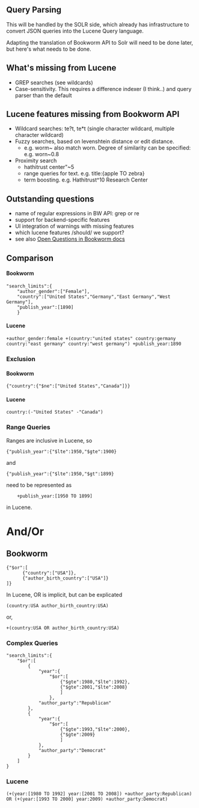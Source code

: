 ## Query Parsing
This will be handled by the SOLR side, which already has infrastructure to convert JSON queries into the Lucene Query language. 

Adapting the translation of Bookworm API to Solr will need to be done later, but here's what needs to be done.

## What's missing from Lucene

- GREP searches (see wildcards)
- Case-sensitivity. This requires a difference indexer (I think..) and query parser than the default

## Lucene features missing from Bookworm API

- Wildcard searches: te?t, te*t  (single character wildcard, multiple character wildcard)
- Fuzzy searches, based on levenshtein distance or edit distance. 
  - e.g. worm~ also match worn. Degree of similarity can be specified: e.g. worn~0.8
- Proximity search
  - hathitrust center"~5
  - range queries for text. e.g. title:{apple TO zebra}
  - term boosting. e.g. Hathitrust^10 Research Center

## Outstanding questions

- name of regular expressions in BW API: grep or re
- support for backend-specific features
- UI integration of warnings with missing features
- which lucene features /should/ we support?
- see also [Open Questions in Bookworm docs](http://bookworm-project.github.io/Docs/Search_Limiting.html)

## Comparison

#### Bookworm

```
"search_limits":{
    "author_gender":["Female"],
    "country":["United States","Germany","East Germany","West Germany"],
    "publish_year":[1890]
    }
```

#### Lucene

```+author_gender:female +(country:"united states" country:germany country:"east germany" country:"west germany") +publish_year:1890```

### Exclusion

#### Bookworm

````
{"country":{"$ne":["United States","Canada"]}}
````

#### Lucene

```
country:(-"United States" -"Canada") 
```
### Range Queries
Ranges are inclusive in Lucene, so 
```
{"publish_year":{"$lte":1950,"$gte":1900}
```
and
```
{"publish_year":{"$lte":1950,"$gt":1899}
```
need to be represented as
```
	+publish_year:[1950 TO 1899]
```
in Lucene.

# And/Or

## Bookworm

```
{"$or":[
      {"country":["USA"]},
      {"author_birth_country":["USA"]}
]}
```
In Lucene, OR is implicit, but can be explicated 
```
(country:USA author_birth_country:USA) 
```
or,
``` 
+(country:USA OR author_birth_country:USA)
```

### Complex Queries

```
"search_limits":{
    "$or":[
        {
            "year":{
                "$or":[
                    {"$gte":1980,"$lte":1992},
                    {"$gte":2001,"$lte":2008}
                    ]
                },
            "author_party":"Republican"
        },
        {
            "year":{
                "$or":[
                    {"$gte":1993,"$lte":2000},
                    {"$gte":2009}
                    ]
            },
            "author_party":"Democrat"
        }
    ]
}
```

### Lucene

```
(+(year:[1980 TO 1992] year:[2001 TO 2008]) +author_party:Republican) OR (+(year:[1993 TO 2000] year:2009) +author_party:Democrat)
```

